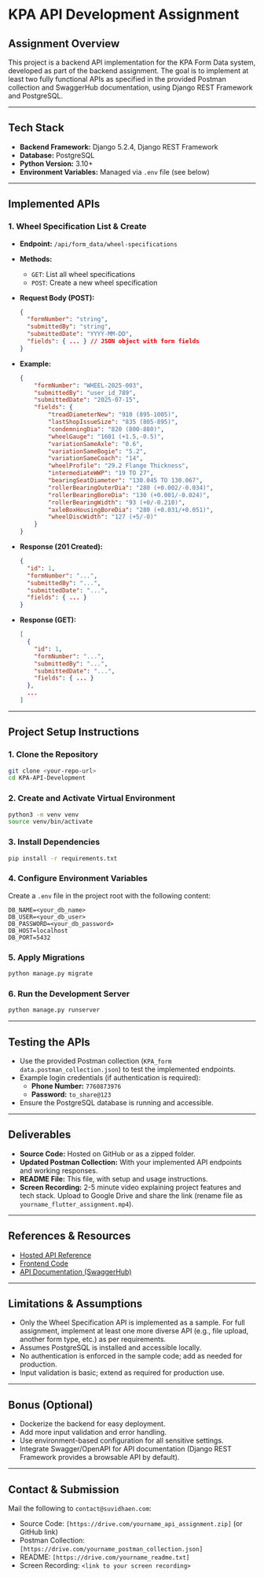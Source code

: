 # KPA API Development Assignment

## Assignment Overview
This project is a backend API implementation for the KPA Form Data system, developed as part of the backend assignment. The goal is to implement at least two fully functional APIs as specified in the provided Postman collection and SwaggerHub documentation, using Django REST Framework and PostgreSQL.

---

## Tech Stack
- **Backend Framework:** Django 5.2.4, Django REST Framework
- **Database:** PostgreSQL
- **Python Version:** 3.10+
- **Environment Variables:** Managed via `.env` file (see below)

---

## Implemented APIs
### 1. Wheel Specification List & Create
- **Endpoint:** `/api/form_data/wheel-specifications`
- **Methods:**
  - `GET`: List all wheel specifications
  - `POST`: Create a new wheel specification
- **Request Body (POST):**
  ```json
  {
    "formNumber": "string",
    "submittedBy": "string",
    "submittedDate": "YYYY-MM-DD",
    "fields": { ... } // JSON object with form fields
  }
  ```
- **Example:**
    ```json
    {
        "formNumber": "WHEEL-2025-003",
        "submittedBy": "user_id_789",
        "submittedDate": "2025-07-15",
        "fields": {
            "treadDiameterNew": "910 (895-1005)",
            "lastShopIssueSize": "835 (805-895)",
            "condemningDia": "820 (800-880)",
            "wheelGauge": "1601 (+1.5,-0.5)",
            "variationSameAxle": "0.6",
            "variationSameBogie": "5.2",
            "variationSameCoach": "14",
            "wheelProfile": "29.2 Flange Thickness",
            "intermediateWWP": "19 TO 27",
            "bearingSeatDiameter": "130.045 TO 130.067",
            "rollerBearingOuterDia": "280 (+0.002/-0.034)",
            "rollerBearingBoreDia": "130 (+0.001/-0.024)",
            "rollerBearingWidth": "93 (+0/-0.210)",
            "axleBoxHousingBoreDia": "280 (+0.031/+0.051)",
            "wheelDiscWidth": "127 (+5/-0)"
        }
    }
    ```

- **Response (201 Created):**
  ```json
  {
    "id": 1,
    "formNumber": "...",
    "submittedBy": "...",
    "submittedDate": "...",
    "fields": { ... }
  }
  ```
- **Response (GET):**
  ```json
  [
    {
      "id": 1,
      "formNumber": "...",
      "submittedBy": "...",
      "submittedDate": "...",
      "fields": { ... }
    },
    ...
  ]
  ```

---

## Project Setup Instructions

### 1. Clone the Repository
```bash
git clone <your-repo-url>
cd KPA-API-Development
```

### 2. Create and Activate Virtual Environment
```bash
python3 -m venv venv
source venv/bin/activate
```

### 3. Install Dependencies
```bash
pip install -r requirements.txt
```

### 4. Configure Environment Variables
Create a `.env` file in the project root with the following content:
```
DB_NAME=<your_db_name>
DB_USER=<your_db_user>
DB_PASSWORD=<your_db_password>
DB_HOST=localhost
DB_PORT=5432
```

### 5. Apply Migrations
```bash
python manage.py migrate
```

### 6. Run the Development Server
```bash
python manage.py runserver
```

---

## Testing the APIs
- Use the provided Postman collection (`KPA_form data.postman_collection.json`) to test the implemented endpoints.
- Example login credentials (if authentication is required):
  - **Phone Number:** `7760873976`
  - **Password:** `to_share@123`
- Ensure the PostgreSQL database is running and accessible.

---

## Deliverables
- **Source Code:** Hosted on GitHub or as a zipped folder.
- **Updated Postman Collection:** With your implemented API endpoints and working responses.
- **README File:** This file, with setup and usage instructions.
- **Screen Recording:** 2-5 minute video explaining project features and tech stack. Upload to Google Drive and share the link (rename file as `yourname_flutter_assignment.mp4`).

---

## References & Resources
- [Hosted API Reference](https://kpa.suvidhaen.com)
- [Frontend Code](https://github.com/s2pl/KPA-ERP-FE/)
- [API Documentation (SwaggerHub)](https://app.swaggerhub.com/apis/sarvasuvidhaen/kpa-form_data/1.0.0)

---

## Limitations & Assumptions
- Only the Wheel Specification API is implemented as a sample. For full assignment, implement at least one more diverse API (e.g., file upload, another form type, etc.) as per requirements.
- Assumes PostgreSQL is installed and accessible locally.
- No authentication is enforced in the sample code; add as needed for production.
- Input validation is basic; extend as required for production use.

---

## Bonus (Optional)
- Dockerize the backend for easy deployment.
- Add more input validation and error handling.
- Use environment-based configuration for all sensitive settings.
- Integrate Swagger/OpenAPI for API documentation (Django REST Framework provides a browsable API by default).

---

## Contact & Submission
Mail the following to `contact@suvidhaen.com`:
- Source Code: `[https://drive.com/yourname_api_assignment.zip]` (or GitHub link)
- Postman Collection: `[https://drive.com/yourname_postman_collection.json]`
- README: `[https://drive.com/yourname_readme.txt]`
- Screen Recording: `<link to your screen recording>` 